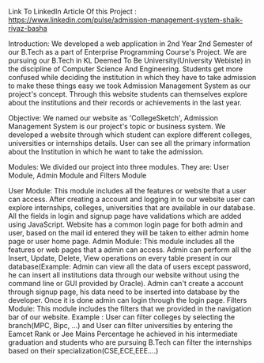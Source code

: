 Link To LinkedIn Article Of this Project : 
https://www.linkedin.com/pulse/admission-management-system-shaik-riyaz-basha

Introduction: 
    We developed a web application in 2nd Year 2nd Semester of our B.Tech as a
part of Enterprise Programming Course's Project. We are pursuing our B.Tech in 
KL Deemed To Be University(University Webiste) in the discipline of Computer 
Science And Engineering. Students get more confused while deciding the 
institution in which they have to take admission to make these things easy we 
took Admission Management System as our project's concept. Through this website 
students can themselves explore about the institutions and their records or 
achievements in the last year.


Objective: 
    We named our website as 'CollegeSketch', Admission Management System is our 
project's topic or business system. We developed a website through which 
student can explore different colleges, universities or internships details. 
User can see all the primary information about the Institution in which he want 
to take the admission.

Modules:
    We divided our project into three modules. 
    They are: User Module, Admin Module and Filters Module

User Module:
   This module includes all the features or website that a user can access.
After creating a account and logging in to our website user can explore
internships, colleges, universities that are available in our database. All the
fields in login and signup page have validations which are added using 
JavaScript. Website has a common login page for both admin and user, based on
the mail id entered they will be taken to either admin home page or user home 
page.
Admin Module: 
    This module includes all the features or web pages that a admin can access.
Admin can perform all the Insert, Update, Delete, View operations on every table
present in our database(Example: Admin can view all the data of users except
password, he can insert all institutions data through our website without using
the command line or GUI provided by Oracle). Admin can't create a account
through signup page, his data need to be inserted into database by the 
developer. Once it is done admin can login through the login page.
Filters Module: 
    This module includes the filters that we provided in the navigation bar of our 
website. Example : User can filter colleges by selecting the
branch(MPC, Bipc, …) and User can filter universities by entering the 
Eamcet Rank or Jee Mains Percentage he achieved in his intermediate graduation 
and students who are pursuing B.Tech can filter the internships based on their
specialization(CSE,ECE,EEE....)